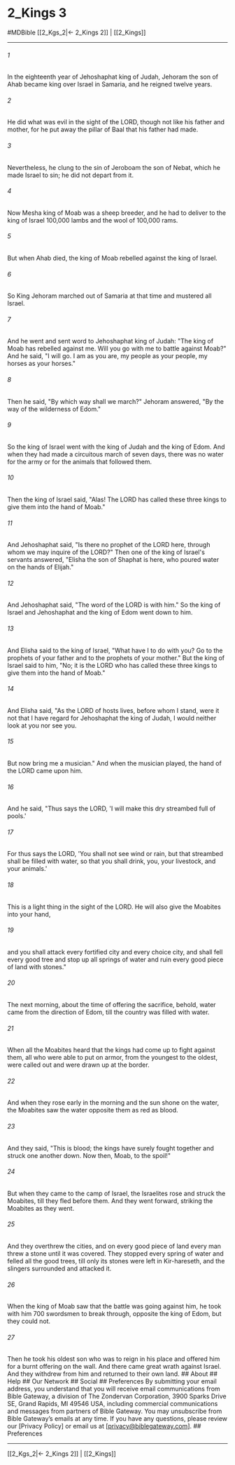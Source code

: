 # 2_Kings 3
#MDBible
[[2_Kgs_2|← 2_Kings 2]] | [[2_Kings]]

***


###### 1 
In the eighteenth year of Jehoshaphat king of Judah, Jehoram the son of Ahab became king over Israel in Samaria, and he reigned twelve years. 

###### 2 
He did what was evil in the sight of the LORD, though not like his father and mother, for he put away the pillar of Baal that his father had made. 

###### 3 
Nevertheless, he clung to the sin of Jeroboam the son of Nebat, which he made Israel to sin; he did not depart from it. 

###### 4 
Now Mesha king of Moab was a sheep breeder, and he had to deliver to the king of Israel 100,000 lambs and the wool of 100,000 rams. 

###### 5 
But when Ahab died, the king of Moab rebelled against the king of Israel. 

###### 6 
So King Jehoram marched out of Samaria at that time and mustered all Israel. 

###### 7 
And he went and sent word to Jehoshaphat king of Judah: "The king of Moab has rebelled against me. Will you go with me to battle against Moab?" And he said, "I will go. I am as you are, my people as your people, my horses as your horses." 

###### 8 
Then he said, "By which way shall we march?" Jehoram answered, "By the way of the wilderness of Edom." 

###### 9 
So the king of Israel went with the king of Judah and the king of Edom. And when they had made a circuitous march of seven days, there was no water for the army or for the animals that followed them. 

###### 10 
Then the king of Israel said, "Alas! The LORD has called these three kings to give them into the hand of Moab." 

###### 11 
And Jehoshaphat said, "Is there no prophet of the LORD here, through whom we may inquire of the LORD?" Then one of the king of Israel's servants answered, "Elisha the son of Shaphat is here, who poured water on the hands of Elijah." 

###### 12 
And Jehoshaphat said, "The word of the LORD is with him." So the king of Israel and Jehoshaphat and the king of Edom went down to him. 

###### 13 
And Elisha said to the king of Israel, "What have I to do with you? Go to the prophets of your father and to the prophets of your mother." But the king of Israel said to him, "No; it is the LORD who has called these three kings to give them into the hand of Moab." 

###### 14 
And Elisha said, "As the LORD of hosts lives, before whom I stand, were it not that I have regard for Jehoshaphat the king of Judah, I would neither look at you nor see you. 

###### 15 
But now bring me a musician." And when the musician played, the hand of the LORD came upon him. 

###### 16 
And he said, "Thus says the LORD, 'I will make this dry streambed full of pools.' 

###### 17 
For thus says the LORD, 'You shall not see wind or rain, but that streambed shall be filled with water, so that you shall drink, you, your livestock, and your animals.' 

###### 18 
This is a light thing in the sight of the LORD. He will also give the Moabites into your hand, 

###### 19 
and you shall attack every fortified city and every choice city, and shall fell every good tree and stop up all springs of water and ruin every good piece of land with stones." 

###### 20 
The next morning, about the time of offering the sacrifice, behold, water came from the direction of Edom, till the country was filled with water. 

###### 21 
When all the Moabites heard that the kings had come up to fight against them, all who were able to put on armor, from the youngest to the oldest, were called out and were drawn up at the border. 

###### 22 
And when they rose early in the morning and the sun shone on the water, the Moabites saw the water opposite them as red as blood. 

###### 23 
And they said, "This is blood; the kings have surely fought together and struck one another down. Now then, Moab, to the spoil!" 

###### 24 
But when they came to the camp of Israel, the Israelites rose and struck the Moabites, till they fled before them. And they went forward, striking the Moabites as they went. 

###### 25 
And they overthrew the cities, and on every good piece of land every man threw a stone until it was covered. They stopped every spring of water and felled all the good trees, till only its stones were left in Kir-hareseth, and the slingers surrounded and attacked it. 

###### 26 
When the king of Moab saw that the battle was going against him, he took with him 700 swordsmen to break through, opposite the king of Edom, but they could not. 

###### 27 
Then he took his oldest son who was to reign in his place and offered him for a burnt offering on the wall. And there came great wrath against Israel. And they withdrew from him and returned to their own land. ## About ## Help ## Our Network ## Social ## Preferences By submitting your email address, you understand that you will receive email communications from Bible Gateway, a division of The Zondervan Corporation, 3900 Sparks Drive SE, Grand Rapids, MI 49546 USA, including commercial communications and messages from partners of Bible Gateway. You may unsubscribe from Bible Gateway&rsquo;s emails at any time. If you have any questions, please review our [Privacy Policy] or email us at [privacy@biblegateway.com]. ## Preferences

***

[[2_Kgs_2|← 2_Kings 2]] | [[2_Kings]]
